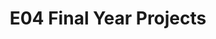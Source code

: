---
layout: project_batch
title: E04 Final Year Projects
permalink: /4yp/e04/
has_children: true
parent: Final Year Projects
batch: e04

default_thumb_image: /data/categories/4yp/thumbnail.jpg
description: This section contains the Final Year Projects done by students as a part of CO421 & CO425 in their final year
---